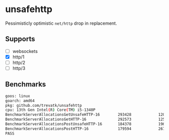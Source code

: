 # unsafehttp

Pessimisticly optimistic `net/http` drop in replacement. 

## Supports

- [ ] websockets
- [x] http/1
- [ ] http/2
- [ ] http/3

## Benchmarks

```bash
goos: linux
goarch: amd64
pkg: github.com/trevatk/unsafehttp
cpu: 13th Gen Intel(R) Core(TM) i5-1340P
BenchmarkServerAllocationsGetUnsafeHTTP-16        293428            120510 ns/op           27185 B/op         180 allocs/op
BenchmarkServerAllocationsGetHTTP-16              292573            125928 ns/op           27359 B/op         181 allocs/op
BenchmarkServerAllocationsPostUnsafeHTTP-16       184378            196428 ns/op           51500 B/op         217 allocs/op
BenchmarkServerAllocationsPostHTTP-16             179594            267884 ns/op           78611 B/op         435 allocs/op
PASS
```